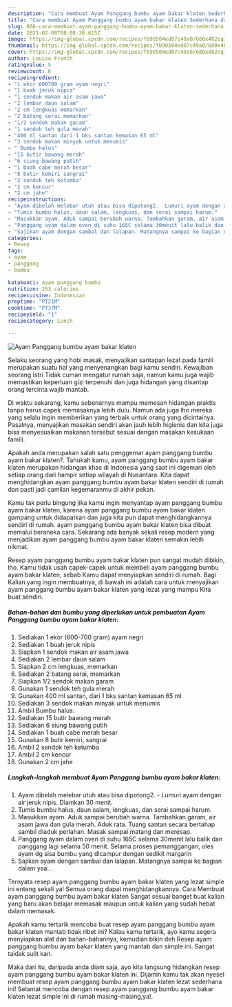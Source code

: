 ```yaml
---
description: "Cara membuat Ayam Panggang bumbu ayam bakar klaten Sederhana dan Mudah Dibuat"
title: "Cara membuat Ayam Panggang bumbu ayam bakar klaten Sederhana dan Mudah Dibuat"
slug: 866-cara-membuat-ayam-panggang-bumbu-ayam-bakar-klaten-sederhana-dan-mudah-dibuat
date: 2021-02-08T08:08:30.615Z
image: https://img-global.cpcdn.com/recipes/fb90504ed07c49a0/680x482cq70/ayam-panggang-bumbu-ayam-bakar-klaten-foto-resep-utama.jpg
thumbnail: https://img-global.cpcdn.com/recipes/fb90504ed07c49a0/680x482cq70/ayam-panggang-bumbu-ayam-bakar-klaten-foto-resep-utama.jpg
cover: https://img-global.cpcdn.com/recipes/fb90504ed07c49a0/680x482cq70/ayam-panggang-bumbu-ayam-bakar-klaten-foto-resep-utama.jpg
author: Louisa French
ratingvalue: 5
reviewcount: 6
recipeingredient:
- "1 ekor 600700 gram ayam negri"
- "1 buah jeruk nipis"
- "1 sendok makan air asam jawa"
- "2 lembar daun salam"
- "2 cm lengkuas memarkan"
- "2 batang serai memarkan"
- "1/2 sendok makan garam"
- "1 sendok teh gula merah"
- "400 ml santan dari 1 bks santan kemasan 65 ml"
- "3 sendok makan minyak untuk menumis"
- " Bumbu halus"
- "15 butir bawang merah"
- "6 siung bawang putih"
- "1 buah cabe merah besar"
- "8 butir kemiri sangrai"
- "2 sendok teh ketumba"
- "2 cm kencur"
- "2 cm jahe"
recipeinstructions:
- "Ayam dibelah melebar utuh atau bisa dipotong2.  Lumuri ayam dengan air jeruk nipis. Diamkan 30 menit."
- "Tumis bumbu halus, daun salam, lengkuas, dan serai sampai harum."
- "Masukkan ayam. Aduk sampai berubah warna. Tambahkan garam, air asam jawa dan gula merah. Aduk rata. Tuang santan secara bertahap sambil diaduk perlahan. Masak sampai matang dan meresap."
- "Panggang ayam dalam oven di suhu 165C selama 30menit lalu balik dan panggang lagi selama 50 menit. Selama proses pemanggangan, oles ayam dg sisa bumbu yang dicampur dengan sedikit margarin"
- "Sajikan ayam dengan sambal dan lalapan. Matangnya sampai ke bagian dalam yaa..."
categories:
- Resep
tags:
- ayam
- panggang
- bumbu

katakunci: ayam panggang bumbu 
nutrition: 253 calories
recipecuisine: Indonesian
preptime: "PT21M"
cooktime: "PT37M"
recipeyield: "1"
recipecategory: Lunch

---
```



![Ayam Panggang bumbu ayam bakar klaten](https://img-global.cpcdn.com/recipes/fb90504ed07c49a0/680x482cq70/ayam-panggang-bumbu-ayam-bakar-klaten-foto-resep-utama.jpg)

Selaku seorang yang hobi masak, menyajikan santapan lezat pada famili merupakan suatu hal yang menyenangkan bagi kamu sendiri. Kewajiban seorang istri Tidak cuman mengatur rumah saja, namun kamu juga wajib memastikan keperluan gizi terpenuhi dan juga hidangan yang disantap orang tercinta wajib mantab.

Di waktu  sekarang, kamu sebenarnya mampu memesan hidangan praktis tanpa harus capek memasaknya lebih dulu. Namun ada juga lho mereka yang selalu ingin memberikan yang terbaik untuk orang yang dicintainya. Pasalnya, menyajikan masakan sendiri akan jauh lebih higienis dan kita juga bisa menyesuaikan makanan tersebut sesuai dengan masakan kesukaan famili. 



Apakah anda merupakan salah satu penggemar ayam panggang bumbu ayam bakar klaten?. Tahukah kamu, ayam panggang bumbu ayam bakar klaten merupakan hidangan khas di Indonesia yang saat ini digemari oleh setiap orang dari hampir setiap wilayah di Nusantara. Kita dapat menghidangkan ayam panggang bumbu ayam bakar klaten sendiri di rumah dan pasti jadi camilan kegemaranmu di akhir pekan.

Kamu tak perlu bingung jika kamu ingin menyantap ayam panggang bumbu ayam bakar klaten, karena ayam panggang bumbu ayam bakar klaten gampang untuk didapatkan dan juga kita pun dapat menghidangkannya sendiri di rumah. ayam panggang bumbu ayam bakar klaten bisa dibuat memalui beraneka cara. Sekarang ada banyak sekali resep modern yang menjadikan ayam panggang bumbu ayam bakar klaten semakin lebih nikmat.

Resep ayam panggang bumbu ayam bakar klaten pun sangat mudah dibikin, lho. Kamu tidak usah capek-capek untuk membeli ayam panggang bumbu ayam bakar klaten, sebab Kamu dapat menyiapkan sendiri di rumah. Bagi Kalian yang ingin membuatnya, di bawah ini adalah cara untuk menyajikan ayam panggang bumbu ayam bakar klaten yang lezat yang mampu Kita buat sendiri.

<!--inarticleads1-->

##### Bahan-bahan dan bumbu yang diperlukan untuk pembuatan Ayam Panggang bumbu ayam bakar klaten:

1. Sediakan 1 ekor (600-700 gram) ayam negri
1. Sediakan 1 buah jeruk nipis
1. Siapkan 1 sendok makan air asam jawa
1. Sediakan 2 lembar daun salam
1. Siapkan 2 cm lengkuas, memarkan
1. Sediakan 2 batang serai, memarkan
1. Siapkan 1/2 sendok makan garam
1. Gunakan 1 sendok teh gula merah
1. Gunakan 400 ml santan, dari 1 bks santan kemasan 65 ml
1. Sediakan 3 sendok makan minyak untuk menumis
1. Ambil  Bumbu halus:
1. Sediakan 15 butir bawang merah
1. Sediakan 6 siung bawang putih
1. Sediakan 1 buah cabe merah besar
1. Gunakan 8 butir kemiri, sangrai
1. Ambil 2 sendok teh ketumba
1. Ambil 2 cm kencur
1. Gunakan 2 cm jahe




<!--inarticleads2-->

##### Langkah-langkah membuat Ayam Panggang bumbu ayam bakar klaten:

1. Ayam dibelah melebar utuh atau bisa dipotong2.  - Lumuri ayam dengan air jeruk nipis. Diamkan 30 menit.
1. Tumis bumbu halus, daun salam, lengkuas, dan serai sampai harum.
1. Masukkan ayam. Aduk sampai berubah warna. Tambahkan garam, air asam jawa dan gula merah. Aduk rata. Tuang santan secara bertahap sambil diaduk perlahan. Masak sampai matang dan meresap.
1. Panggang ayam dalam oven di suhu 165C selama 30menit lalu balik dan panggang lagi selama 50 menit. Selama proses pemanggangan, oles ayam dg sisa bumbu yang dicampur dengan sedikit margarin
1. Sajikan ayam dengan sambal dan lalapan. Matangnya sampai ke bagian dalam yaa...




Ternyata resep ayam panggang bumbu ayam bakar klaten yang lezat simple ini enteng sekali ya! Semua orang dapat menghidangkannya. Cara Membuat ayam panggang bumbu ayam bakar klaten Sangat sesuai banget buat kalian yang baru akan belajar memasak maupun untuk kalian yang sudah hebat dalam memasak.

Apakah kamu tertarik mencoba buat resep ayam panggang bumbu ayam bakar klaten mantab tidak ribet ini? Kalau kamu tertarik, ayo kamu segera menyiapkan alat dan bahan-bahannya, kemudian bikin deh Resep ayam panggang bumbu ayam bakar klaten yang mantab dan simple ini. Sangat taidak sulit kan. 

Maka dari itu, daripada anda diam saja, ayo kita langsung hidangkan resep ayam panggang bumbu ayam bakar klaten ini. Dijamin kamu tak akan nyesel membuat resep ayam panggang bumbu ayam bakar klaten lezat sederhana ini! Selamat mencoba dengan resep ayam panggang bumbu ayam bakar klaten lezat simple ini di rumah masing-masing,ya!.

